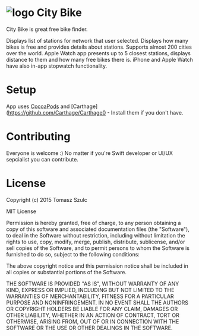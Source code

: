 # ![logo](https://raw.githubusercontent.com/tomkowz/citybike-app/master/Assets/app-store/icon-29.png?token=ACMkyRSSrsQYbbIayys89cR8ZnXR0Pddks5VoI5xwA%3D%3D) City Bike
City Bike is great free bike finder.

Displays list of stations for network that user selected. Displays how many bikes is free and provides details about stations. Supports almost 200 cities over the world.
Apple Watch app presents up to 5 closest stations, displays distance to them and how many free bikes there is.
iPhone and Apple Watch have also in-app stopwatch functionality.

# Setup
App uses [CocoaPods](https://cocoapods.org) and [Carthage](https://github.com/Carthage/Carthage0 - Install them if you don't have.

# Contributing
Everyone is welcome :) No matter if you're Swift developer or UI/UX sepcialist you can contribute.

# License

Copyright (c) 2015 Tomasz Szulc

MIT License

Permission is hereby granted, free of charge, to any person obtaining
a copy of this software and associated documentation files (the
"Software"), to deal in the Software without restriction, including
without limitation the rights to use, copy, modify, merge, publish,
distribute, sublicense, and/or sell copies of the Software, and to
permit persons to whom the Software is furnished to do so, subject to
the following conditions:

The above copyright notice and this permission notice shall be
included in all copies or substantial portions of the Software.

THE SOFTWARE IS PROVIDED "AS IS", WITHOUT WARRANTY OF ANY KIND,
EXPRESS OR IMPLIED, INCLUDING BUT NOT LIMITED TO THE WARRANTIES OF
MERCHANTABILITY, FITNESS FOR A PARTICULAR PURPOSE AND
NONINFRINGEMENT. IN NO EVENT SHALL THE AUTHORS OR COPYRIGHT HOLDERS BE
LIABLE FOR ANY CLAIM, DAMAGES OR OTHER LIABILITY, WHETHER IN AN ACTION
OF CONTRACT, TORT OR OTHERWISE, ARISING FROM, OUT OF OR IN CONNECTION
WITH THE SOFTWARE OR THE USE OR OTHER DEALINGS IN THE SOFTWARE.
